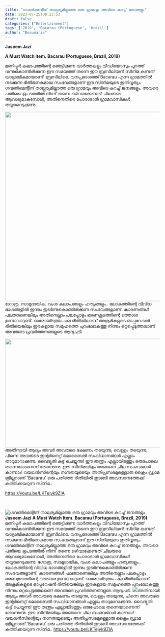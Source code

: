 ```yaml
---
title: "ഗവൺമെന്റിന് താല്പര്യമില്ലാത്ത ഒരു ഗ്രാമവും അവിടെ കുറച്ച് ജനങ്ങളും"
date: 2023-07-25T08:23:53
draft: false
categories: ["Entertainment"]
tags: ['2019', 'Bacarau (Portuguese', 'brazil']
author: "Beaumaris"
---
```


<strong>Jaseem Jazi</strong>

<strong>A Must Watch Item.</strong>
<strong>Bacarau (Portuguese, Brazil, 2019)</strong>

മണിപ്പൂർ കലാപത്തിന്റെ ഞെട്ടിക്കുന്ന വാർത്തകളും വീഡിയോസും പുറത്ത് വന്നുകൊണ്ടിരിക്കുന്ന ഈ സമയത്ത് തന്നെ ഈ ബ്രസീലിയൻ സിനിമ കണ്ടത് യാദൃശ്ചികമായാണ്! ബ്രസീലിലെ വനപ്രദേശത്ത് Bacarau എന്ന ഗ്രാമത്തിൽ നടക്കുന്ന ഭീതിജനകമായ സംഭവങ്ങളാണ് ഈ സിനിമയുടെ ഇതിവൃത്യം. ഗവൺമെന്റിന് താല്പര്യമില്ലാത്ത ഒരു ഗ്രാമവും അവിടെ കുറച്ച് ജനങ്ങളും. അവരെ പതിയെ ഭൂപടത്തിൽ നിന്ന് തന്നെ ഒഴിവാക്കേണ്ടത് ചിലരുടെ ആവശ്യമാകുമ്പോൾ, അതിനെതിരെ പോരാടാൻ ഗ്രാമവാസികൾ തയ്യാറെടുക്കുന്നു.

<a href="https://cdn.boolokam.com/articles/2023/07/fwfgggg.webp"><img class="size-large wp-image-404571 aligncenter" src="https://cdn.boolokam.com/articles/2023/07/fwfgggg-1024x614.webp" alt="" width="1024" height="614" /></a>ഗോത്ര, സാമുദായിക, വംശ കലാപങ്ങളും ഹത്യങ്ങളും.. ലോകത്തിന്റെ വിവിധ ഭാഗങ്ങളിൽ ഇന്നും തുടർന്നുകൊണ്ടിരിക്കുന്ന സംഭവങ്ങളാണ്. കാരണങ്ങൾ പലതാണെങ്കിലും അതിനെല്ലാം പലപ്പോഴും ഭരണകൂടത്തിന്റെ ഒത്താശ ഉണ്ടാവാറുണ്ട്. ഓരോയിടത്തും പല രീതിയിലാണ് അക്രമികളുടെ ഓപ്പറേഷൻ രീതിയെങ്കിലും ഇരകളായ സമൂഹത്തെ പുറംലോകത്തു നിന്നും ഒറ്റപ്പെടുത്തലാണ് അവരുടെ പ്രവർത്തനങ്ങളുടെ ആദ്യപടി.

<a href="https://cdn.boolokam.com/articles/2023/07/ddfffggg.jpg"><img class="alignnone size-full wp-image-404572" src="https://cdn.boolokam.com/articles/2023/07/ddfffggg.jpg" alt="" width="625" height="352" /></a>അതിനായി ആദ്യം അവർ അവരുടെ ഭക്ഷണം തടയുന്നു, വെള്ളം തടയുന്നു, പിന്നെ അവരുടെ ഇന്റർനെറ്റ് മൊബൈൽ സംവിധാനങ്ങൾ എല്ലാം താറുമാറാക്കുന്നു. വൈദ്യുതി കട്ട് ചെയ്യുന്നു! ഈ തന്ത്രം എല്ലായിടത്തും ഒരുപോലെ തന്നെയാണെന്ന് തോന്നുന്നു. ഈ സിനിമയിലും അങ്ങനെ ചില സംഭവങ്ങൾ കാണാം! വയലൻസിന്റെയും നഗ്നതയുടെയും അതിപ്രസരമുള്ളൊരു ക്രൈം ഡ്രാമ ത്രില്ലറാണ് 'Bacarau' ഒരു പതിഞ്ഞ രീതിയിൽ തുടങ്ങി അവസാനത്തേക്ക് കത്തിക്കയറുന്ന സിനിമ..

https://youtu.be/LKTejyk9ZIA

&nbsp;


![ഗവൺമെന്റിന് താല്പര്യമില്ലാത്ത ഒരു ഗ്രാമവും അവിടെ കുറച്ച് ജനങ്ങളും](https://cdn.boolokam.com/articles/2023/07/fwfgggg-1024x614.webp)**Jaseem Jazi** **A Must Watch Item.** **Bacarau (Portuguese, Brazil, 2019)** മണിപ്പൂർ കലാപത്തിന്റെ ഞെട്ടിക്കുന്ന വാർത്തകളും വീഡിയോസും പുറത്ത് വന്നുകൊണ്ടിരിക്കുന്ന ഈ സമയത്ത് തന്നെ ഈ ബ്രസീലിയൻ സിനിമ കണ്ടത് യാദൃശ്ചികമായാണ്! ബ്രസീലിലെ വനപ്രദേശത്ത് Bacarau എന്ന ഗ്രാമത്തിൽ നടക്കുന്ന ഭീതിജനകമായ സംഭവങ്ങളാണ് ഈ സിനിമയുടെ ഇതിവൃത്യം. ഗവൺമെന്റിന് താല്പര്യമില്ലാത്ത ഒരു ഗ്രാമവും അവിടെ കുറച്ച് ജനങ്ങളും. അവരെ പതിയെ ഭൂപടത്തിൽ നിന്ന് തന്നെ ഒഴിവാക്കേണ്ടത് ചിലരുടെ ആവശ്യമാകുമ്പോൾ, അതിനെതിരെ പോരാടാൻ ഗ്രാമവാസികൾ തയ്യാറെടുക്കുന്നു. [](https://cdn.boolokam.com/articles/2023/07/fwfgggg.webp)ഗോത്ര, സാമുദായിക, വംശ കലാപങ്ങളും ഹത്യങ്ങളും.. ലോകത്തിന്റെ വിവിധ ഭാഗങ്ങളിൽ ഇന്നും തുടർന്നുകൊണ്ടിരിക്കുന്ന സംഭവങ്ങളാണ്. കാരണങ്ങൾ പലതാണെങ്കിലും അതിനെല്ലാം പലപ്പോഴും ഭരണകൂടത്തിന്റെ ഒത്താശ ഉണ്ടാവാറുണ്ട്. ഓരോയിടത്തും പല രീതിയിലാണ് അക്രമികളുടെ ഓപ്പറേഷൻ രീതിയെങ്കിലും ഇരകളായ സമൂഹത്തെ പുറംലോകത്തു നിന്നും ഒറ്റപ്പെടുത്തലാണ് അവരുടെ പ്രവർത്തനങ്ങളുടെ ആദ്യപടി. [![](https://cdn.boolokam.com/articles/2023/07/ddfffggg.jpg)](https://cdn.boolokam.com/articles/2023/07/ddfffggg.jpg)അതിനായി ആദ്യം അവർ അവരുടെ ഭക്ഷണം തടയുന്നു, വെള്ളം തടയുന്നു, പിന്നെ അവരുടെ ഇന്റർനെറ്റ് മൊബൈൽ സംവിധാനങ്ങൾ എല്ലാം താറുമാറാക്കുന്നു. വൈദ്യുതി കട്ട് ചെയ്യുന്നു! ഈ തന്ത്രം എല്ലായിടത്തും ഒരുപോലെ തന്നെയാണെന്ന് തോന്നുന്നു. ഈ സിനിമയിലും അങ്ങനെ ചില സംഭവങ്ങൾ കാണാം! വയലൻസിന്റെയും നഗ്നതയുടെയും അതിപ്രസരമുള്ളൊരു ക്രൈം ഡ്രാമ ത്രില്ലറാണ് 'Bacarau' ഒരു പതിഞ്ഞ രീതിയിൽ തുടങ്ങി അവസാനത്തേക്ക് കത്തിക്കയറുന്ന സിനിമ.. https://youtu.be/LKTejyk9ZIA 
